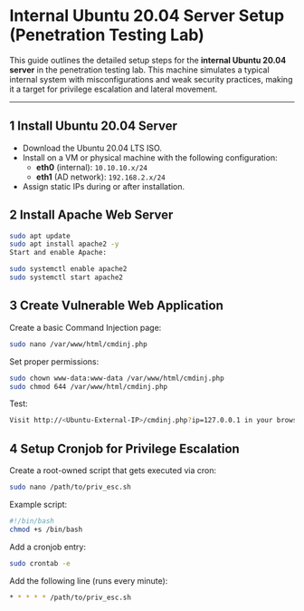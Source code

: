 #  Internal Ubuntu 20.04 Server Setup (Penetration Testing Lab)

This guide outlines the detailed setup steps for the **internal Ubuntu 20.04 server** in the penetration testing lab. This machine simulates a typical internal system with misconfigurations and weak security practices, making it a target for privilege escalation and lateral movement.

---

## 1️ Install Ubuntu 20.04 Server

- Download the Ubuntu 20.04 LTS ISO.
- Install on a VM or physical machine with the following configuration:
  - **eth0** (internal): `10.10.10.x/24`
  - **eth1** (AD network): `192.168.2.x/24`
- Assign static IPs during or after installation.



## 2️ Install Apache Web Server

```bash
sudo apt update
sudo apt install apache2 -y
Start and enable Apache:
```


```bash
sudo systemctl enable apache2
sudo systemctl start apache2
```

## 3️ Create Vulnerable Web Application

Create a basic Command Injection page:

```bash
sudo nano /var/www/html/cmdinj.php
```

Set proper permissions:

```bash
sudo chown www-data:www-data /var/www/html/cmdinj.php
sudo chmod 644 /var/www/html/cmdinj.php
```

Test:
```bash
Visit http://<Ubuntu-External-IP>/cmdinj.php?ip=127.0.0.1 in your browser.
```

## 4️ Setup Cronjob for Privilege Escalation

Create a root-owned script that gets executed via cron:

```bash
sudo nano /path/to/priv_esc.sh
```

Example script:
```bash
#!/bin/bash
chmod +s /bin/bash
```

Add a cronjob entry:

```bash
sudo crontab -e
```

Add the following line (runs every minute):

```bash
* * * * * /path/to/priv_esc.sh
```




